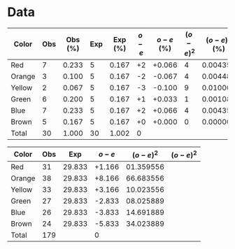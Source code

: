 # Data
| Color  | Obs | Obs (%) | Exp | Exp (%) | $o-e$ | $o-e$ (%) | $(o-e)^2$ | $(o-e)^2$ (%) | $(o-e)^2/e$ | $(o-e)^2/e$ (%) |
| ------ | --- | ------- | --- | ------- | ----- | --------- | --------- | ------------- | ----------- | --------------- |
| Red    | 7   | 0.233   | 5   | 0.167   | +2    | +0.066    | 4         | 0.004356      | 0.8         | 0.02608         |
| Orange | 3   | 0.100   | 5   | 0.167   | -2    | -0.067    | 4         | 0.004489      | 0.8         | 0.02688         |
| Yellow | 2   | 0.067   | 5   | 0.167   | -3    | -0.100    | 9         | 0.010000      | 1.8         | 0.05988         |
| Green  | 6   | 0.200   | 5   | 0.167   | +1    | +0.033    | 1         | 0.001089      | 0.2         | 0.00652         |
| Blue   | 7   | 0.233   | 5   | 0.167   | +2    | +0.066    | 4         | 0.004356      | 0.8         | 0.02608         |
| Brown  | 5   | 0.167   | 5   | 0.167   | +0    | +0.000    | 0         | 0.000000      | 0.0         | 0.00000         |
| Total  | 30  | 1.000   | 30  | 1.002   | 0     |           |           |               | 4.4         | 0.14544         |

| Color  | Obs | Exp    | $o-e$  | $(o-e)^2$ | $(o-e)^2$ |
| ------ | --- | ------ | ------ | --------- | --------- |
| Red    | 31  | 29.833 | +1.166 | 01.359556 |           |
| Orange | 38  | 29.833 | +8.166 | 66.683556 |           |
| Yellow | 33  | 29.833 | +3.166 | 10.023556 |           |
| Green  | 27  | 29.833 | -2.833 | 08.025889 |           |
| Blue   | 26  | 29.833 | -3.833 | 14.691889 |           |
| Brown  | 24  | 29.833 | -5.833 | 34.023889 |           |
| Total  | 179 |        | 0      |           |           |
